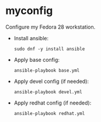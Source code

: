 # myconfig
Configure my Fedora 28 workstation.

- Install ansible:

      sudo dnf -y install ansible

- Apply base config:

      ansible-playbook base.yml

- Apply devel config (if needed):

      ansible-playbook devel.yml

- Apply redhat config (if needed):

      ansible-playbook redhat.yml
